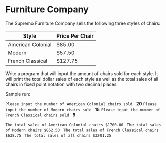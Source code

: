 # Furniture Company

The Supremo Furniture Company sells the following three styles of chairs: 

Style             |Price Per Chair 
------------------|---------------
American Colonial | $85.00 
Modern            | $57.50 
French Classical  | $127.75 

Write a program that will input the amount of chairs sold for each style. It will print the total dollar sales of each style as well as the total sales of all chairs in fixed point notation with two decimal places. 

Sample run: 

`Please input the number of American Colonial chairs sold `
**20** 
`Please input the number of Modern chairs sold `
**15**
`Please input the number of French Classical chairs sold `
**5** 

`The total sales of American Colonial chairs $1700.00 `
`The total sales of Modern chairs $862.50 `
`The total sales of French Classical chairs $638.75 `
`The total sales of all chairs $3201.25 `
